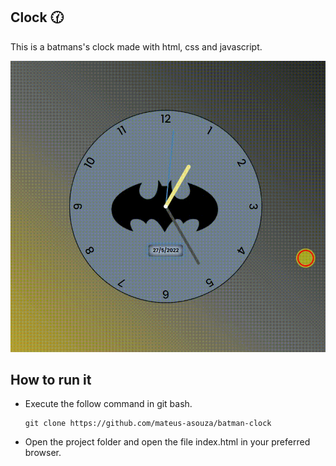 ## Clock :clock130:

This is a batmans's clock made with html, css and javascript.

![IMAGE AL TEXT HERE](img/clock-gif.gif)

## How to run it

- Execute the follow command in git bash.

  ```
  git clone https://github.com/mateus-asouza/batman-clock
  ```

- Open the project folder and open the file index.html in your preferred browser.
